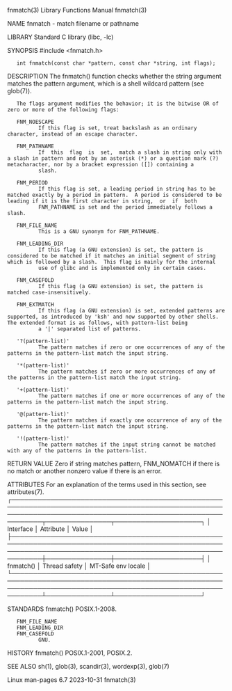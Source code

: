 fnmatch(3)                                                                                Library Functions Manual                                                                               fnmatch(3)

NAME
       fnmatch - match filename or pathname

LIBRARY
       Standard C library (libc, -lc)

SYNOPSIS
       #include <fnmatch.h>

       int fnmatch(const char *pattern, const char *string, int flags);

DESCRIPTION
       The fnmatch() function checks whether the string argument matches the pattern argument, which is a shell wildcard pattern (see glob(7)).

       The flags argument modifies the behavior; it is the bitwise OR of zero or more of the following flags:

       FNM_NOESCAPE
              If this flag is set, treat backslash as an ordinary character, instead of an escape character.

       FNM_PATHNAME
              If  this  flag  is  set,  match a slash in string only with a slash in pattern and not by an asterisk (*) or a question mark (?) metacharacter, nor by a bracket expression ([]) containing a
              slash.

       FNM_PERIOD
              If this flag is set, a leading period in string has to be matched exactly by a period in pattern.  A period is considered to be leading if it is the first character in string,  or  if  both
              FNM_PATHNAME is set and the period immediately follows a slash.

       FNM_FILE_NAME
              This is a GNU synonym for FNM_PATHNAME.

       FNM_LEADING_DIR
              If this flag (a GNU extension) is set, the pattern is considered to be matched if it matches an initial segment of string which is followed by a slash.  This flag is mainly for the internal
              use of glibc and is implemented only in certain cases.

       FNM_CASEFOLD
              If this flag (a GNU extension) is set, the pattern is matched case-insensitively.

       FNM_EXTMATCH
              If this flag (a GNU extension) is set, extended patterns are supported, as introduced by 'ksh' and now supported by other shells.  The extended format is as follows, with pattern-list being
              a '|' separated list of patterns.

       '?(pattern-list)'
              The pattern matches if zero or one occurrences of any of the patterns in the pattern-list match the input string.

       '*(pattern-list)'
              The pattern matches if zero or more occurrences of any of the patterns in the pattern-list match the input string.

       '+(pattern-list)'
              The pattern matches if one or more occurrences of any of the patterns in the pattern-list match the input string.

       '@(pattern-list)'
              The pattern matches if exactly one occurrence of any of the patterns in the pattern-list match the input string.

       '!(pattern-list)'
              The pattern matches if the input string cannot be matched with any of the patterns in the pattern-list.

RETURN VALUE
       Zero if string matches pattern, FNM_NOMATCH if there is no match or another nonzero value if there is an error.

ATTRIBUTES
       For an explanation of the terms used in this section, see attributes(7).
       ┌─────────────────────────────────────────────────────────────────────────────────────────────────────────────────────────────────────────────────────────────┬───────────────┬────────────────────┐
       │ Interface                                                                                                                                                   │ Attribute     │ Value              │
       ├─────────────────────────────────────────────────────────────────────────────────────────────────────────────────────────────────────────────────────────────┼───────────────┼────────────────────┤
       │ fnmatch()                                                                                                                                                   │ Thread safety │ MT-Safe env locale │
       └─────────────────────────────────────────────────────────────────────────────────────────────────────────────────────────────────────────────────────────────┴───────────────┴────────────────────┘

STANDARDS
       fnmatch()
              POSIX.1-2008.

       FNM_FILE_NAME
       FNM_LEADING_DIR
       FNM_CASEFOLD
              GNU.

HISTORY
       fnmatch()
              POSIX.1-2001, POSIX.2.

SEE ALSO
       sh(1), glob(3), scandir(3), wordexp(3), glob(7)

Linux man-pages 6.7                                                                              2023-10-31                                                                                      fnmatch(3)
